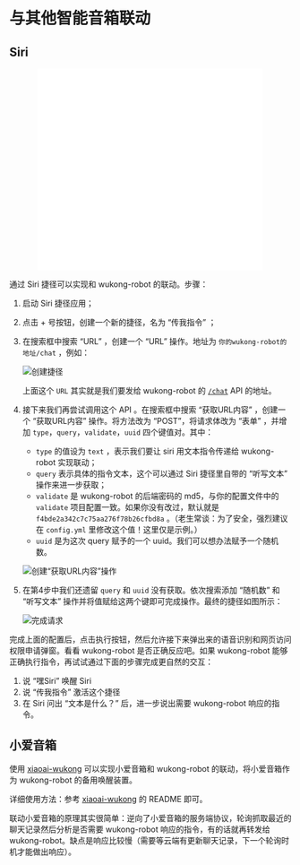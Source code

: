 # 与其他智能音箱联动

## Siri

<center>
    <iframe src="//player.bilibili.com/player.html?aid=653231978&bvid=BV1yY4y1y7oW&cid=1044940521&page=1" scrolling="no" border="0" frameborder="no" framespacing="0"  width="80%" height="360px" allowfullscreen="true"> </iframe>
</center>

通过 Siri 捷径可以实现和 wukong-robot 的联动。步骤：

1. 启动 Siri 捷径应用；
2. 点击 + 号按钮，创建一个新的捷径，名为 “传我指令” ；
3. 在搜索框中搜索 “URL” ，创建一个 “URL” 操作。地址为 `你的wukong-robot的地址/chat` ，例如：

    ![创建捷径](https://hahack-1253537070.cos.ap-chengdu.myqcloud.com/images/wukong-docs/siri-step1.jpeg)

   上面这个 `URL` 其实就是我们要发给 wukong-robot 的 [`/chat`](/api?id=对话) API 的地址。

4. 接下来我们再尝试调用这个 API 。在搜索框中搜索 “获取URL内容” ，创建一个 “获取URL内容” 操作。将方法改为 “POST”，将请求体改为 “表单” ，并增加 `type`，`query`，`validate`，`uuid` 四个键值对。其中：
    - `type` 的值设为 `text` ，表示我们要让 siri 用文本指令传递给 wukong-robot 实现联动；
    - `query` 表示具体的指令文本，这个可以通过 Siri 捷径里自带的 “听写文本” 操作来进一步获取；
    - `validate` 是 wukong-robot 的后端密码的 md5，与你的配置文件中的 `validate` 项目配置一致。如果你没有改过，默认就是 `f4bde2a342c7c75aa276f78b26cfbd8a` 。（老生常谈：为了安全，强烈建议在 `config.yml` 里修改这个值！这里仅是示例。）
    - `uuid` 是为这次 query 赋予的一个 uuid。我们可以想办法赋予一个随机数。

    ![创建“获取URL内容”操作](https://hahack-1253537070.cos.ap-chengdu.myqcloud.com/images/wukong-docs/siri-step1.5.jpeg)

5. 在第4步中我们还遗留 `query` 和 `uuid` 没有获取。依次搜索添加 “随机数” 和 “听写文本” 操作并将值赋给这两个键即可完成操作。最终的捷径如图所示：

    ![完成请求](https://hahack-1253537070.cos.ap-chengdu.myqcloud.com/images/wukong-docs/siri-step2.jpeg)

完成上面的配置后，点击执行按钮，然后允许接下来弹出来的语音识别和网页访问权限申请弹窗。看看 wukong-robot 是否正确反应吧。如果 wukong-robot 能够正确执行指令，再试试通过下面的步骤完成更自然的交互：

1. 说 “嘿Siri” 唤醒 Siri
2. 说 “传我指令” 激活这个捷径
3. 在 Siri 问出 “文本是什么？” 后，进一步说出需要 wukong-robot 响应的指令。

## 小爱音箱

使用 [xiaoai-wukong](https://github.com/wzpan/xiaoai-wukong) 可以实现小爱音箱和 wukong-robot 的联动，将小爱音箱作为 wukong-robot 的备用唤醒装置。

详细使用方法：参考 [xiaoai-wukong](https://github.com/wzpan/xiaoai-wukong) 的 README 即可。

联动小爱音箱的原理其实很简单：逆向了小爱音箱的服务端协议，轮询抓取最近的聊天记录然后分析是否需要 wukong-robot 响应的指令，有的话就再转发给wukong-robot。缺点是响应比较慢（需要等云端有更新聊天记录，下一个轮询时机才能做出响应）。